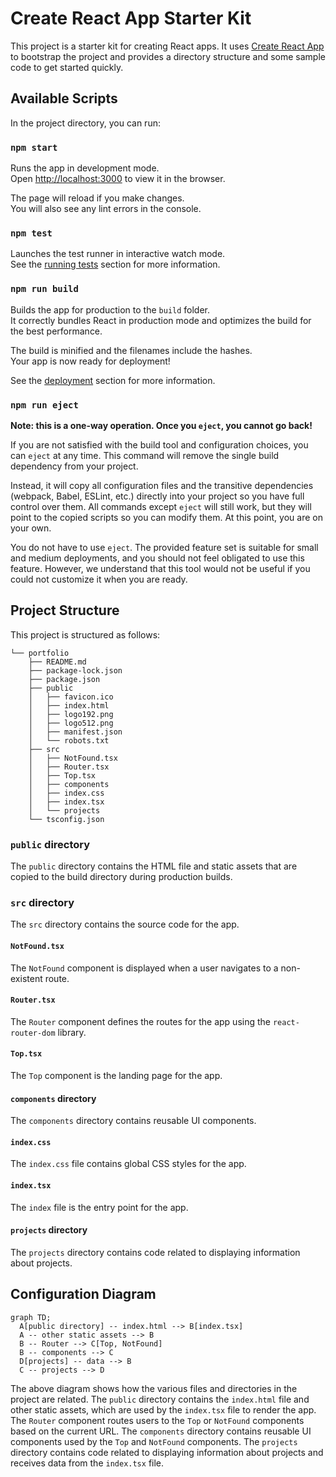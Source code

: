 # Create React App Starter Kit

This project is a starter kit for creating React apps. It uses [Create React App](https://github.com/facebook/create-react-app) to bootstrap the project and provides a directory structure and some sample code to get started quickly.

## Available Scripts

In the project directory, you can run:

### `npm start`

Runs the app in development mode.\
Open [http://localhost:3000](http://localhost:3000) to view it in the browser.

The page will reload if you make changes.\
You will also see any lint errors in the console.

### `npm test`

Launches the test runner in interactive watch mode.\
See the [running tests](https://facebook.github.io/create-react-app/docs/running-tests) section for more information.

### `npm run build`

Builds the app for production to the `build` folder.\
It correctly bundles React in production mode and optimizes the build for the best performance.

The build is minified and the filenames include the hashes.\
Your app is now ready for deployment!

See the [deployment](https://facebook.github.io/create-react-app/docs/deployment) section for more information.

### `npm run eject`

**Note: this is a one-way operation. Once you `eject`, you cannot go back!**

If you are not satisfied with the build tool and configuration choices, you can `eject` at any time. This command will remove the single build dependency from your project.

Instead, it will copy all configuration files and the transitive dependencies (webpack, Babel, ESLint, etc.) directly into your project so you have full control over them. All commands except `eject` will still work, but they will point to the copied scripts so you can modify them. At this point, you are on your own.

You do not have to use `eject`. The provided feature set is suitable for small and medium deployments, and you should not feel obligated to use this feature. However, we understand that this tool would not be useful if you could not customize it when you are ready.

## Project Structure

This project is structured as follows:

```
└── portfolio
    ├── README.md
    ├── package-lock.json
    ├── package.json
    ├── public
    │   ├── favicon.ico
    │   ├── index.html
    │   ├── logo192.png
    │   ├── logo512.png
    │   ├── manifest.json
    │   └── robots.txt
    ├── src
    │   ├── NotFound.tsx
    │   ├── Router.tsx
    │   ├── Top.tsx
    │   ├── components
    │   ├── index.css
    │   ├── index.tsx
    │   └── projects
    └── tsconfig.json
```

### `public` directory

The `public` directory contains the HTML file and static assets that are copied to the build directory during production builds.

### `src` directory

The `src` directory contains the source code for the app.

#### `NotFound.tsx`

The `NotFound` component is displayed when a user navigates to a non-existent route.

#### `Router.tsx`

The `Router` component defines the routes for the app using the `react-router-dom` library.

#### `Top.tsx`

The `Top` component is the landing page for the app.

#### `components` directory

The `components` directory contains reusable UI components.

#### `index.css`

The `index.css` file contains global CSS styles for the app.

#### `index.tsx`

The `index` file is the entry point for the app.

#### `projects` directory

The `projects` directory contains code related to displaying information about projects.

## Configuration Diagram

```mermaid
graph TD;
  A[public directory] -- index.html --> B[index.tsx]
  A -- other static assets --> B
  B -- Router --> C[Top, NotFound]
  B -- components --> C
  D[projects] -- data --> B
  C -- projects --> D
```

The above diagram shows how the various files and directories in the project are related. The `public` directory contains the `index.html` file and other static assets, which are used by the `index.tsx` file to render the app. The `Router` component routes users to the `Top` or `NotFound` components based on the current URL. The `components` directory contains reusable UI components used by the `Top` and `NotFound` components. The `projects` directory contains code related to displaying information about projects and receives data from the `index.tsx` file.